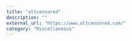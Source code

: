 ```yaml
---
title: "altcensored"
description: ""
external_url: "https://www.altcensored.com/"
category: "Miscellaneous"
---
```

